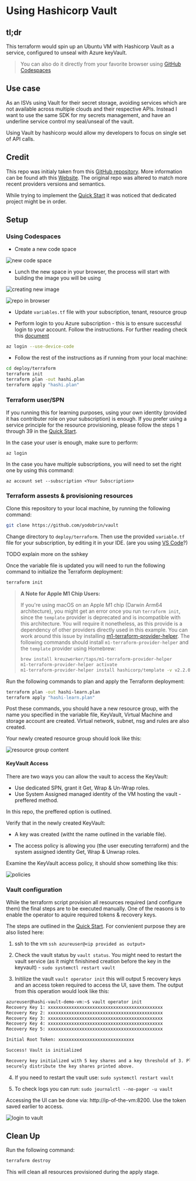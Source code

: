 
# Using Hashicorp Vault

## tl;dr

This terraform would spin up an Ubuntu VM with Hashicorp Vault as a service, configured to unseal with Azure keyVault.
> You can also do it directly from your favorite browser using [GitHub Codespaces](https://github.com/features/codespaces)

## Use case

As an ISVs using Vault for their secret storage, avoiding services which are not available across multiple clouds and their respective APIs. Instead I want to use the same SDK for my secrets management, and have an underline service control my seal/unseal of the vault.

Using Vault by hashicorp would allow my developers to focus on single set of API calls.

## Credit

This repo was initialy taken from this [GitHub repository](https://github.com/hashicorp/vault). More information can be found ath this [Website](https://www.vaultproject.io).
The original repo was altered to match more recent providers versions and semantics.

While trying to implement the [Quick Start](https://learn.hashicorp.com/tutorials/vault/autounseal-azure-keyvault?in=vault/auto-unseal) it was noticed that dedicated project might be in order.

## Setup

### Using Codespaces

- Create a new code space

![new code space](./media/new_code_space.png)

- Lunch the new space in your browser, the process will start with building the image you will be using

![creating new image](./media/image_creation.png)

![repo in browser](./media/repo_in_space.png)

- Update ```variables.tf``` file with your subscription, tenant, resource group

- Perform login to you Azure subscription - this is to ensure successful login to your account. Follow the instructions. For further reading check this [document](https://docs.microsoft.com/en-us/cli/azure/reference-index?view=azure-cli-latest#az-login)

```bash
az login --use-device-code
```

- Follow the rest of the instructions as if running from your local machine:

```bash
cd deploy/terraform
terraform init
terraform plan -out hashi.plan
terraform apply "hashi.plan"
```

### Terraform user/SPN

If you running this for learning purposes, using your own identity (provided it has contributer role on your subscription) is enough. If you prefer using a service principle for the resource provisioning, please follow the steps 1 through 39 in the [Quick Start](https://learn.hashicorp.com/tutorials/vault/autounseal-azure-keyvault?in=vault/auto-unseal#create-an-azure-service-principal).

In the case your user is enough, make sure to perform:

```azurecli
az login
```

In the case you have multiple subscriptions, you will need to set the right one by using this command:

```azurecli
az account set --subscription <Your Subscription>
```

### Terraform assests & provisioning resources

Clone this repository to your local machine, by running the following command:

```bash
git clone https://github.com/yodobrin/vault
```

Change directory to ```deploy/terraform```.
Then use the provided ```variable.tf``` file for your subscription, by editing it in your IDE. (are you using [VS Code](https://code.visualstudio.com/download)?)

TODO explain more on the sshkey

Once the variable file is updated you will need to run the following command to initialize the Terraform deployment:

```bash
terraform init
```

>
> **A Note for Apple M1 Chip Users:**
>
> If you're using macOS on an Apple M1 chip (Darwin Arm64 architecture), you might get an error once you run
> `terraform init`, since the `template` provider is deprecated and is incompatible with this architecture. You will require it
> nonetheless, as this provide is a dependency of other providers directly used in this example.  You can work around this issue
> by installing [m1-terraform-provider-helper](https://github.com/kreuzwerker/m1-terraform-provider-helper).
> The following commands should install `m1-terraform-provider-helper` and the `template` provider using Homebrew:
>
> ```bash
> brew install kreuzwerker/taps/m1-terraform-provider-helper
> m1-terraform-provider-helper activate
> m1-terraform-provider-helper install hashicorp/template -v v2.2.0
> ```
>

Run the following commands to plan and apply the Terraform deployment:

```bash
terraform plan -out hashi-learn.plan
terraform apply "hashi-learn.plan"
```

Post these commands, you should have a new resource group, with the name you specified in the variable file, KeyVault, Virtual Machine and storage account are created. Virtual network, subnet, nsg and rules are also created.

Your newly created resource group should look like this:

![resource group content](./media/rg_contnet.png)

#### KeyVault Access

There are two ways you can allow the vault to access the KeyVault:

- Use dedicated SPN, grant it Get, Wrap & Un-Wrap roles.
- Use System Assigned managed identity of the VM hosting the vault - preffered method.

In this repo, the preffered option is outlined.

Verify that in the newly created KeyVault:

- A key was created (witht the name outlined in the variable file).

- The access policy is allowing you (the user executing terraform) and the system assigned identity Get, Wrap & Unwrap roles.

Examine the KeyVault access policy, it should show something like this:

![policies](./media/akv_policies.png)

### Vault configuration

While the terraform script provision all resources required (and configure them) the final steps are to be executed manually. One of the reasons is to enable the operator to aquire required tokens & recovery keys.

The steps are outlined in the [Quick Start](https://learn.hashicorp.com/tutorials/vault/autounseal-azure-keyvault?in=vault/auto-unseal#step-2-test-the-auto-unseal-feature).
For convienient purpose they are also listed here:

1. ssh to the vm ```ssh azureuser@<ip provided as output>```

2. Check the vault status by ```vault status```. You might need to restart the vault service (as it might finishined creation before the key in the keyvault) - ```sudo systemctl restart vault```

3. Initilize the vault ```vault operator init``` this will output 5 recovery keys and an access token required to access the UI, save them. The output from this operation would look like this:

```bash
azureuser@hashi-vault-demo-vm:~$ vault operator init
Recovery Key 1: xxxxxxxxxxxxxxxxxxxxxxxxxxxxxxxxxxxxxxxxxxxx
Recovery Key 2: xxxxxxxxxxxxxxxxxxxxxxxxxxxxxxxxxxxxxxxxxxxx
Recovery Key 3: xxxxxxxxxxxxxxxxxxxxxxxxxxxxxxxxxxxxxxxxxxxx
Recovery Key 4: xxxxxxxxxxxxxxxxxxxxxxxxxxxxxxxxxxxxxxxxxxxx
Recovery Key 5: xxxxxxxxxxxxxxxxxxxxxxxxxxxxxxxxxxxxxxxxxxxx

Initial Root Token: xxxxxxxxxxxxxxxxxxxxxxxxxxxxx

Success! Vault is initialized

Recovery key initialized with 5 key shares and a key threshold of 3. Please
securely distribute the key shares printed above.
```

4. If you need to restart the vault use: ```sudo systemctl restart vault```

5. To check logs you can run: ```sudo journalctl --no-pager -u vault```

Accessing the UI can be done via: http://ip-of-the-vm:8200. Use the token saved earlier to access.

![login to vault](./media/login_to_vault.png)

## Clean Up

Run the following command:

```bash
terraform destroy
```

This will clean all resources provisioned during the apply stage.

